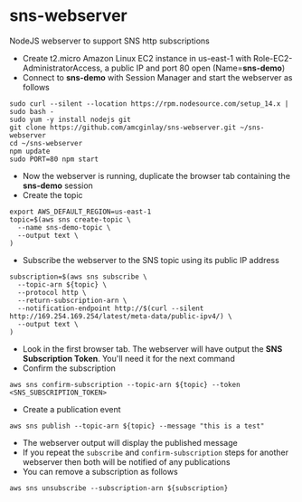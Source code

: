 # sns-webserver
NodeJS webserver to support SNS http subscriptions

- Create t2.micro Amazon Linux EC2 instance in us-east-1 with Role-EC2-AdministratorAccess, a public IP and port 80 open (Name=**sns-demo**)
- Connect to **sns-demo** with Session Manager and start the webserver as follows
```
sudo curl --silent --location https://rpm.nodesource.com/setup_14.x | sudo bash -
sudo yum -y install nodejs git
git clone https://github.com/amcginlay/sns-webserver.git ~/sns-webserver
cd ~/sns-webserver
npm update
sudo PORT=80 npm start
```
- Now the webserver is running, duplicate the browser tab containing the **sns-demo** session
- Create the topic
```
export AWS_DEFAULT_REGION=us-east-1
topic=$(aws sns create-topic \
  --name sns-demo-topic \
  --output text \
)
```
- Subscribe the webserver to the SNS topic using its public IP address
```
subscription=$(aws sns subscribe \
  --topic-arn ${topic} \
  --protocol http \
  --return-subscription-arn \
  --notification-endpoint http://$(curl --silent  http://169.254.169.254/latest/meta-data/public-ipv4/) \
  --output text \
)
```
- Look in the first browser tab. The webserver will have output the **SNS Subscription Token**. You'll need it for the next command
- Confirm the subscription
```
aws sns confirm-subscription --topic-arn ${topic} --token <SNS_SUBSCRIPTION_TOKEN>
```
- Create a publication event
```
aws sns publish --topic-arn ${topic} --message "this is a test"
```
- The webserver output will display the published message
- If you repeat the `subscribe` and `confirm-subscription` steps for another webserver then both will be notified of any publications
- You can remove a subscription as follows
```
aws sns unsubscribe --subscription-arn ${subscription}
```
